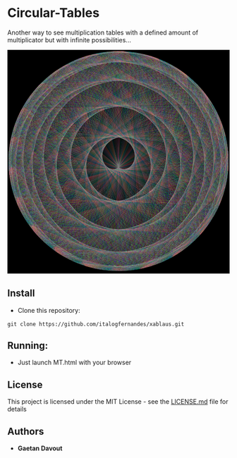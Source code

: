 # Circular-Tables
Another way to see multiplication tables with a defined amount of multiplicator but with infinite possibilities...






![](ex.png)


## Install
* Clone this repository:
```
git clone https://github.com/italogfernandes/xablaus.git
```


## Running:

* Just launch MT.html with your browser


## License

This project is licensed under the MIT License - see the [LICENSE.md](LICENSE.md) file for details


## Authors

* **Gaetan Davout**
